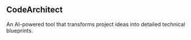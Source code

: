 ## CodeArchitect
An AI-powered tool that transforms project ideas into detailed technical blueprints.